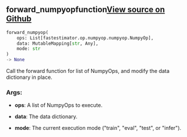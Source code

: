 ## forward_numpyop<span class="tag">function</span><a class="sourcelink" href=https://github.com/fastestimator/fastestimator/blob/r1.1/fastestimator/op/numpyop/numpyop.py/#L87-L102>View source on Github</a>
```python
forward_numpyop(
	ops: List[fastestimator.op.numpyop.numpyop.NumpyOp],
	data: MutableMapping[str, Any],
	mode: str
)
-> None
```
Call the forward function for list of NumpyOps, and modify the data dictionary in place.


<h3>Args:</h3>


* **ops**: A list of NumpyOps to execute.

* **data**: The data dictionary.

* **mode**: The current execution mode ("train", "eval", "test", or "infer").

